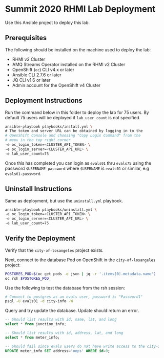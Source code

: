 # Summit 2020 RHMI Lab Deployment

Use this Ansible project to deploy this lab.

## Prerequisites

The following should be installed on the machine used to deploy the lab:

* RHMI v2 Cluster
* AMQ Streams Operator installed on the RHMI v2 Cluster
* OpenShift (`oc`) CLI v4.x or later
* Ansible CLI 2.7.6 or later
* JQ CLI v1.6 or later
* Admin account for the OpenShift v4 Cluster

## Deployment Instructions

Run the command below in this folder to deploy the lab for 75 users. By default
75 users will be deployed if `lab_user_count` is not specified.

```bash
ansible-playbook playbooks/install.yml \
# The token and server URL can be obtained by logging in to the 
# OpenShift Console and choosing "Copy Login Command" from the
# menu in the top right corner
-e oc_login_token=<CLUSTER_API_TOKEN> \
-e oc_login_server=<CLUSTER_API_URL> \
-e lab_user_count=75
```

Once this has completed you can login as `evals01` thru `evals75` using the
password `$USERNAME-password` where `$USERNAME` is `evals01` or similar, e.g
`evals01-password`.

## Uninstall Instructions

Same as deployment, but use the `uninstall.yml` playbook.

```bash
ansible-playbook playbooks/uninstall.yml \
-e oc_login_token=<CLUSTER_API_TOKEN> \
-e oc_login_server=<CLUSTER_API_URL> \
-e lab_user_count=75
```

## Verify the Deployment

Verify that the `city-of-losangeles` project exists.

Next, connect to the database Pod on OpenShift in the `city-of-losangeles`
project:

```bash
POSTGRES_POD=$(oc get pods -o json | jq -r '.items[0].metadata.name')
oc rsh $POSTGRES_POD
```

Use the following to test the database from the rsh session:

```bash
# Connect to postgres as an evals user, password is "Password1"
psql -U evals01 -d city-info -W
```

Query and try update the database. Update should return an error.

```sql
-- Should list results with id, name, lat, and long
select * from junction_info;

-- Should list results with id, address, lat, and long
select * from meter_info;

-- Should fail since evals users do not have write access to the city-info db
UPDATE meter_info SET address='oops' WHERE id=0;
```
